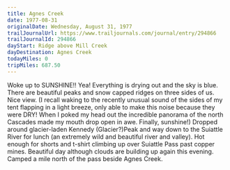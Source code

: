 ```yaml
---
title: Agnes Creek
date: 1977-08-31
originalDate: Wednesday, August 31, 1977
trailJournalUrl: https://www.trailjournals.com/journal/entry/294866
trailJournalId: 294866
dayStart: Ridge above Mill Creek
dayDestination: Agnes Creek
todayMiles: 0
tripMiles: 687.50
---
```

Woke up to SUNSHINE!! Yea! Everything is drying out and the sky is blue. There are beautiful peaks and snow capped ridges on three sides of us. Nice view. (I recall waking to the recently unusual sound of the sides of my tent flapping in a light breeze, only able to make this noise because they were DRY! When I poked my head out the incredible panorama of the north Cascades made my mouth drop open in awe. Finally, sunshine!) Dropped around glacier-laden Kennedy (Glacier?)Peak and way down to the Suiattle River for lunch (an extremely wild and beautiful river and valley). Hot enough for shorts and t-shirt climbing up over Suiattle Pass past copper mines. Beautiful day although clouds are building up again this evening. Camped a mile north of the pass beside Agnes Creek.
